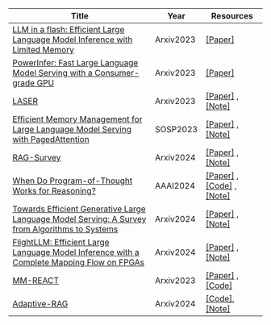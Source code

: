 <!--
 * @Author: qinxiuyuan
 * @Date: 2024-04-15 19:57:07
 * @LastEditTime: 2024-04-15 19:57:08
 * @FilePath: /SFT/qinxiuyuan/workplace/Learning/BYO-LLM-FZ2O/05 Inference/Papers.md
 * @Description: 
 * @Email: qinhsiu@gmail.com
-->
| Title| Year |Resources|
| ------- | ----- | ------ |
|[LLM in a flash: Efficient Large Language Model Inference with Limited Memory](https://arxiv.org/pdf/2312.11514.pdf)|Arxiv2023|[[Paper]](https://arxiv.org/pdf/2312.11514.pdf)|
|[PowerInfer: Fast Large Language Model Serving with a Consumer-grade GPU](https://arxiv.org/pdf/2312.12456.pdf)|Arxiv2023|[[Paper]](https://arxiv.org/pdf/2312.12456.pdf)|
|[LASER](https://arxiv.org/abs/2312.13558)|Arxiv2023|[[Paper]](https://arxiv.org/abs/2312.13558) ,[[Note]](https://mp.weixin.qq.com/s/j17HExGEe6pgrgxlKYFvRw)|
|[Efficient Memory Management for Large Language Model Serving with PagedAttention](https://dl.acm.org/doi/abs/10.1145/3600006.3613165)|SOSP2023|[[Paper]](https://dl.acm.org/doi/abs/10.1145/3600006.3613165) ,[[Note]](https://mp.weixin.qq.com/s/NzD8Bf1wN9FeqY7HbatThw)|
|[RAG-Survey](https://arxiv.org/abs/2312.10997)|Arxiv2024|[[Paper]](https://arxiv.org/abs/2312.10997) ,[[Note]](https://mp.weixin.qq.com/s/oj5sf8CnEnbguVVVBEUHTA)|
|[When Do Program-of-Thought Works for Reasoning?](https://arxiv.org/pdf/2308.15452.pdf)|AAAI2024|[[Paper]](https://arxiv.org/pdf/2308.15452.pdf) ,[[Code]](https://github.com/zjunlp/EasyInstruct) ,[[Note]](https://mp.weixin.qq.com/s/5Qdhf2PYxdsjGZXq_bFCuw)|
|[Towards Efficient Generative Large Language Model Serving: A Survey from Algorithms to Systems](https://arxiv.org/abs/2312.15234)|Arxiv2024|[[Paper]](https://arxiv.org/abs/2312.15234) ,[[Note]](https://mp.weixin.qq.com/s/Uue0SxH6W_tI8K4Zb0igLQ)|
|[FlightLLM: Efficient Large Language Model Inference with a Complete Mapping Flow on FPGAs](https://arxiv.org/pdf/2401.03868.pdf)|Arxiv2024|[[Paper]](https://arxiv.org/pdf/2401.03868.pdf) ,[[Note]](https://mp.weixin.qq.com/s/FbM4dD8rX4sAXg157-2D2Q)|
|[MM-REACT](https://arxiv.org/abs/2303.11381)|Arxiv2023|[[Paper]](https://arxiv.org/abs/2303.11381) ,[[Code]](https://github.com/microsoft/MM-REACT)|
|[Adaptive-RAG](https://arxiv.org/abs/2403.14403v2)|Arxiv2024|[[Code]](https://github.com/starsuzi/Adaptive-RAG),[[Note]](https://mp.weixin.qq.com/s/Q4t6pG1dRYvbUVOA931rsQ)|
